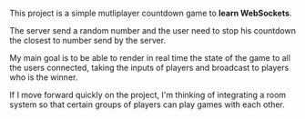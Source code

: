 This project is a simple mutliplayer countdown game to **learn WebSockets**.

The server send a random number and the user need to stop his countdown the closest to number send by the server.

My main goal is to be able to render in real time the state of the game to all the users connected,
taking the inputs of players and broadcast to players who is the winner.

If I move forward quickly on the project, I'm thinking of integrating a room system
so that certain groups of players can play games with each other.
